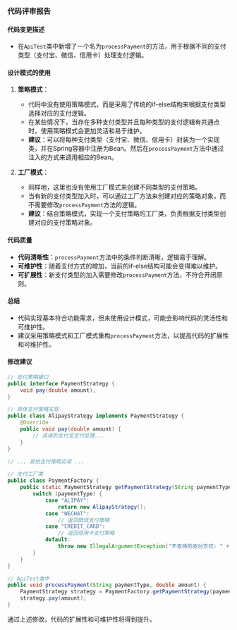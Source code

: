 ### 代码评审报告

#### 代码变更描述
- 在`ApiTest`类中新增了一个名为`processPayment`的方法，用于根据不同的支付类型（支付宝、微信、信用卡）处理支付逻辑。

#### 设计模式的使用
1. **策略模式**：
   - 代码中没有使用策略模式，而是采用了传统的if-else结构来根据支付类型选择对应的支付逻辑。
   - 在某些情况下，当存在多种支付类型并且每种类型的支付逻辑有共通点时，使用策略模式会更加灵活和易于维护。
   - **建议**：可以将每种支付类型（支付宝、微信、信用卡）封装为一个实现类，并在Spring容器中注册为Bean。然后在`processPayment`方法中通过注入的方式来调用相应的Bean。

2. **工厂模式**：
   - 同样地，这里也没有使用工厂模式来创建不同类型的支付策略。
   - 当有新的支付类型加入时，可以通过工厂方法来创建对应的策略对象，而不需要修改`processPayment`方法的逻辑。
   - **建议**：结合策略模式，实现一个支付策略的工厂类，负责根据支付类型创建对应的支付策略对象。

#### 代码质量
- **代码清晰性**：`processPayment`方法中的条件判断清晰，逻辑易于理解。
- **可维护性**：随着支付方式的增加，当前的if-else结构可能会变得难以维护。
- **可扩展性**：新支付类型的加入需要修改`processPayment`方法，不符合开闭原则。

#### 总结
- 代码实现基本符合功能需求，但未使用设计模式，可能会影响代码的灵活性和可维护性。
- 建议采用策略模式和工厂模式重构`processPayment`方法，以提高代码的扩展性和可维护性。

#### 修改建议
```java
// 支付策略接口
public interface PaymentStrategy {
    void pay(double amount);
}

// 具体支付策略实现
public class AlipayStrategy implements PaymentStrategy {
    @Override
    public void pay(double amount) {
        // 具体的支付宝支付处理...
    }
}

// ... 其他支付策略实现 ...

// 支付工厂类
public class PaymentFactory {
    public static PaymentStrategy getPaymentStrategy(String paymentType) {
        switch (paymentType) {
            case "ALIPAY":
                return new AlipayStrategy();
            case "WECHAT":
                // 返回微信支付策略
            case "CREDIT_CARD":
                // 返回信用卡支付策略
            default:
                throw new IllegalArgumentException("不支持的支付方式: " + paymentType);
        }
    }
}

// ApiTest类中
public void processPayment(String paymentType, double amount) {
    PaymentStrategy strategy = PaymentFactory.getPaymentStrategy(paymentType);
    strategy.pay(amount);
}
```
通过上述修改，代码的扩展性和可维护性将得到提升。